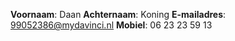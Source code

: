 **Voornaam**: Daan
**Achternaam**: Koning
**E-mailadres**: 99052386@mydavinci.nl
**Mobiel**: 06 23 23 59 13